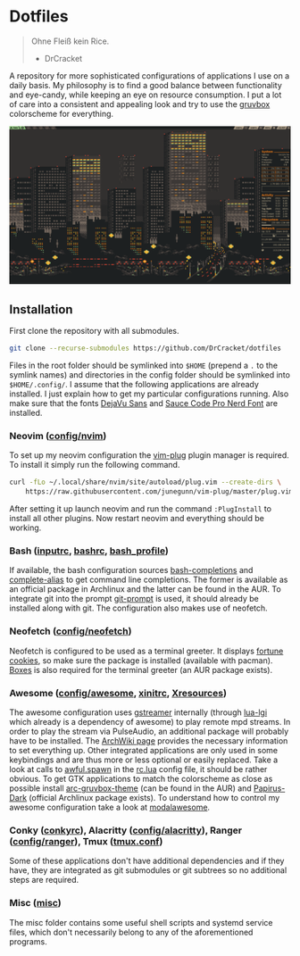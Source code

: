 # Dotfiles

> Ohne Fleiß kein Rice.
> - DrCracket

A repository for more sophisticated configurations of applications I use on a
daily basis. My philosophy is to find a good balance between functionality and
eye-candy, while keeping an eye on resource consumption. I put a lot of care
into a consistent and appealing look and try to use the
[gruvbox](https://github.com/morhetz/gruvbox) colorscheme for everything.

![](.rice.png)

## Installation

First clone the repository with all submodules.

```sh
git clone --recurse-submodules https://github.com/DrCracket/dotfiles
```

Files in the root folder should be symlinked into `$HOME` (prepend a `.` to the
symlink names) and directories in the config folder should be symlinked into
`$HOME/.config/`. I assume that the following applications are already
installed. I just explain how to get my particular configurations running. Also
make sure that the fonts [DejaVu Sans](https://dejavu-fonts.github.io/) and
[Sauce Code Pro Nerd
Font](https://github.com/ryanoasis/nerd-fonts/tree/master/patched-fonts/SourceCodePro)
are installed.

### Neovim ([config/nvim](config/nvim/))
To set up my neovim configuration the
[vim-plug](https://github.com/junegunn/vim-plug) plugin manager is required. To
install it simply run the following command.

```sh
curl -fLo ~/.local/share/nvim/site/autoload/plug.vim --create-dirs \
    https://raw.githubusercontent.com/junegunn/vim-plug/master/plug.vim
```

After setting it up launch neovim and run the command `:PlugInstall` to install
all other plugins. Now restart neovim and everything should be working.

### Bash ([inputrc](inputrc), [bashrc](bashrc), [bash\_profile](bash_profile))
If available, the bash configuration sources
[bash-completions](https://github.com/scop/bash-completion) and
[complete-alias](https://github.com/cykerway/complete-alias) to get command
line completions. The former is available as an official package in Archlinux
and the latter can be found in the AUR. To integrate git into the prompt
[git-prompt](https://github.com/git/git/blob/master/contrib/completion/git-prompt.sh)
is used, it should already be installed along with git.
The configuration also makes use of neofetch.

### Neofetch ([config/neofetch](config/neofetch))
Neofetch is configured to be used as a terminal greeter. It displays [fortune
cookies](https://www.shlomifish.org/open-source/projects/fortune-mod/), so make
sure the package is installed (available with pacman).
[Boxes](https://boxes.thomasjensen.com/) is also required for the terminal
greeter (an AUR package exists).

### Awesome ([config/awesome](config/awesome), [xinitrc](xinitrc), [Xresources](Xresources))
The awesome configuration uses [gstreamer](https://gstreamer.freedesktop.org/)
internally (through [lua-lgi](https://github.com/pavouk/lgi/) which already is
a dependency of awesome) to play remote mpd streams. In order to play the
stream via PulseAudio, an additional package will probably have to be
installed. The [ArchWiki page](https://wiki.archlinux.org/index.php/GStreamer)
provides the necessary information to set everything up. Other integrated
applications are only used in some keybindings and are thus more or less
optional or easily replaced. Take a look at calls to
[awful.spawn](https://awesomewm.org/doc/api/libraries/awful.spawn.html) in the
[rc.lua](config/awesome/rc.lua) config file, it should be rather obvious. To
get GTK applications to match the colorscheme as close as possible install
[arc-gruvbox-theme](https://github.com/cyrinux/arc-gruvbox-theme) (can be found
in the AUR) and
[Papirus-Dark](https://github.com/PapirusDevelopmentTeam/papirus-icon-theme)
(official Archlinux package exists). To understand how to control my awesome
configuration take a look at
[modalawesome](https://github.com/DrCracket/modalawesome).

### Conky ([conkyrc](conkyrc)), Alacritty ([config/alacritty](config/alacritty)), Ranger ([config/ranger](config/ranger)), Tmux ([tmux.conf](tmux.conf))
Some of these applications don't have additional dependencies and if they have,
they are integrated as git submodules or git subtrees so no additional steps
are required.

### Misc ([misc](misc))
The misc folder contains some useful shell scripts and systemd service files,
which don't necessarily belong to any of the aforementioned programs.
